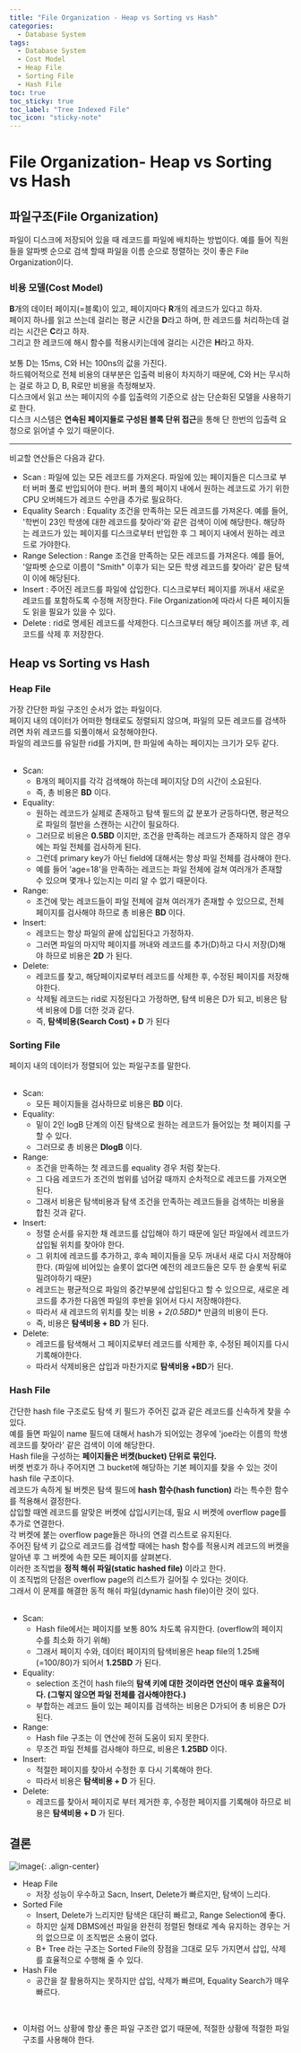 ```yaml
---
title: "File Organization - Heap vs Sorting vs Hash"
categories:
  - Database System
tags:
  - Database System
  - Cost Model
  - Heap File
  - Sorting File
  - Hash File
toc: true
toc_sticky: true
toc_label: "Tree Indexed File"
toc_icon: "sticky-note"
---
```


# File Organization- Heap vs Sorting vs Hash

## 파일구조(File Organization)

파일이 디스크에 저장되어 있을 때 레코드를 파일에 배치하는 방법이다. 예를 들어 직원들을 알파벳 순으로 검색 할때 파일을 이름 순으로 정렬하는 것이 좋은 File Organization이다.

### 비용 모델(Cost Model)

**B**개의 데이터 페이지(=블록)이 있고, 페이지마다 **R**개의 레코드가 있다고 하자.<br>
페이지 하나를 읽고 쓰는데 걸리는 평균 시간을 **D**라고 하며, 한 레코드를 처리하는데 걸리는 시간은 **C**라고 하자.<br>
그리고 한 레코드에 해시 함수를 적용시키는데에 걸리는 시간은 **H**라고 하자.<br><br>
보통 D는 15ms, C와 H는 100ns의 값을 가진다.<br>
하드웨어적으로 전체 비용의 대부분은 입출력 비용이 차지하기 때문에, C와 H는 무시하는 걸로 하고 D, B, R로만 비용을 측정해보자.<br>
디스크에서 읽고 쓰는 페이지의 수를 입출력의 기준으로 삼는 단순화된 모델을 사용하기로 한다.<br>
디스크 시스템은 **연속된 페이지들로 구성된 블록 단위 접근**을 통해 단 한번의 입출력 요청으로 읽어낼 수 있기 때문이다.<br>

---

비교할 연산들은 다음과 같다.
- Scan : 파일에 있는 모든 레코드를 가져온다. 파일에 있는 페이지들은 디스크로 부터 버퍼 풀로 반입되어야 한다. 버퍼 풀의 페이지 내에서 원하는 레코드로 가기 위한 CPU 오버헤드가 레코드 수만큼 추가로 필요하다.
- Equality Search : Equality 조건을 만족하는 모든 레코드를 가져온다. 예를 들어, '학번이 23인 학생에 대한 레코드를 찾아라'와 같은 검색이 이에 해당한다. 해당하는 레코드가 있는 페이지를 디스크로부터 반입한 후 그 페이지 내에서 원하는 레코드로 가야한다.
- Range Selection : Range 조건을 만족하는 모든 레코드를 가져온다. 예를 들어, '알파벳 순으로 이름이 "Smith" 이후가 되는 모든 학생 레코드를 찾아라' 같은 탐색이 이에 해당된다.
- Insert : 주어진 레코드를 파일에 삽입한다. 디스크로부터 페이지를 꺼내서 새로운 레코드를 포함하도록 수정해 저장한다. File Organization에 따라서 다른 페이지들도 읽을 필요가 있을 수 있다.
- Delete : rid로 명세된 레코드를 삭제한다. 디스크로부터 해당 페이즈를 꺼낸 후, 레코드를 삭제 후 저장한다.

## Heap vs Sorting vs Hash

### Heap File

가장 간단한 파일 구조인 순서가 없는 파일이다.<br>
페이지 내의 데이터가 어떠한 형태로도 정렬되지 않으며, 파일의 모든 레코드를 검색하려면 차위 레코드를 되풀이해서 요청해야한다.<br>
파일의 레코드를 유일한 rid를 가지며, 한 파일에 속하는 페이지는 크기가 모두 같다.<br><br>

- Scan:
    - B개의 페이지를 각각 검색해야 하는데 페이지당 D의 시간이 소요된다.
    - 즉, 총 비용은 **BD** 이다.
- Equality:
    - 원하는 레코드가 실제로 존재하고 탐색 필드의 값 분포가 균등하다면, 평균적으로 파일의 절반을 스캔하는 시간이 필요하다.
    - 그러므로 비용은 **0.5BD** 이지만, 조건을 만족하는 레코드가 존재하지 않은 경우에는 파일 전체를 검사하게 된다.
    - 그런데 primary key가 아닌 field에 대해서는 항상 파일 전체를 검사해야 한다.
    - 예를 들어 'age=18'을 만족하는 레코드는 파일 전체에 걸쳐 여러개가 존재할 수 있으며 몇개나 있는지는 미리 알 수 없기 때문이다.
- Range:
    - 조건에 맞는 레코드들이 파일 전체에 걸쳐 여러개가 존재할 수 있으므로, 전체 페이지를 검사해야 하므로 총 비용은 **BD** 이다.
- Insert:
    - 레코드는 항상 파일의 끝에 삽입된다고 가정하자.
    - 그러면 파일의 마지막 페이지를 꺼내와 레코드를 추가(D)하고 다시 저장(D)해야 하므로 비용은 **2D** 가 된다.
- Delete:
    - 레코드를 찾고, 해당페이지로부터 레코드를 삭제한 후, 수정된 페이지를 저장해야한다.
    - 삭제될 레코드는 rid로 지정된다고 가정하면, 탐색 비용은 D가 되고, 비용은 탐색 비용에 D를 더한 것과 같다.
    - 즉, **탐색비용(Search Cost) + D** 가 된다


### Sorting File

페이지 내의 데이터가 정렬되어 있는 파일구조를 말한다.<br><br>

- Scan:
    - 모든 페이지들을 검사하므로 비용은 **BD** 이다.
- Equality:
    - 밑이 2인 logB 단계의 이진 탐색으로 원하는 레코드가 들어있는 첫 페이지를 구할 수 있다.
    - 그러므로 총 비용은 **DlogB** 이다.
- Range:
    - 조건을 만족하는 첫 레코드를 equality 경우 처럼 찾는다.
    - 그 다음 레코드가 조건의 범위를 넘어갈 때까지 순차적으로 레코드를 가져오면 된다.
    - 그래서 비용은 탐색비용과 탐색 조건을 만족하는 레코드들을 검색하는 비용을 합친 것과 같다.
- Insert:
    - 정렬 순서를 유지한 채 레코드를 삽입해야 하기 때문에 일단 파일에서 레코드가 삽입될 위치를 찾아야 한다.
    - 그 위치에 레코드를 추가하고, 후속 페이지들을 모두 꺼내서 새로 다시 저장해야한다. (파일에 비어있는 슬롯이 없다면 예전의 레코드들은 모두 한 슬롯씩 뒤로 밀려야하기 때문)
    - 레코드는 평균적으로 파일의 중간부분에 삽입된다고 할 수 있으므로, 새로운 레코드를 추가한 다음엔 파일의 후반을 읽어서 다시 저장해야한다.
    - 따라서 새 레코드의 위치를 찾는 비용 + **2*(0.5BD)** 만큼의 비용이 든다.
    - 즉, 비용은 **탐색비용 + BD** 가 된다.
- Delete:
    - 레코드를 탐색해서 그 페이지로부터 레코드를 삭제한 후, 수정된 페이지를 다시 기록해야한다.
    - 따라서 삭제비용은 삽입과 마찬가지로 **탐색비용 +BD**가 된다.


### Hash File

간단한 hash file 구조로도 탐색 키 필드가 주어진 값과 같은 레코드를 신속하게 찾을 수 있다.<br>
예를 들면 파일이 name 필드에 대해서 hash가 되어있는 경우에 'joe라는 이름의 학생 레코드를 찾아라' 같은 검색이 이에 해당한다.<br>
Hash file을 구성하는 **페이지들은 버켓(bucket) 단위로 묶인다.**<br>
버켓 번호가 하나 주어지면 그 bucket에 해당하는 기본 페이지를 찾을 수 있는 것이 hash file 구조이다.<br>
레코드가 속하게 될 버켓은 탐색 필드에 **hash 함수(hash function)** 라는 특수한 함수를 적용해서 결정한다.<br>
삽입할 때엔 레코드를 알맞은 버켓에 삽입시키는데, 필요 시 버켓에 overflow page를 추가로 연결한다.<br>
각 버켓에 붙는 overflow page들은 하나의 연결 리스트로 유지된다.<br>
주어진 탐색 키 값으로 레코드를 검색할 때에는 hash 함수를 적용시켜 레코드의 버켓을 알아낸 후 그 버켓에 속한 모든 페이지를 살펴본다.<br>
이러한 조직법을 **정적 해쉬 파일(static hashed file)** 이라고 한다.<br>
이 조직법의 단점은 overflow page의 리스트가 길어질 수 있다는 것이다.<br>
그래서 이 문제를 해결한 동적 해쉬 파일(dynamic hash file)이란 것이 있다.<br><br>

- Scan: 
    - Hash file에서는 페이지를 보통 80% 차도록 유지한다. (overflow의 페이지 수를 최소화 하기 위해)
    - 그래서 페이지 수와, 데이터 페이지의 탐색비용은 heap file의 1.25배(=100/80)가 되어서 **1.25BD** 가 된다.
- Equality:
    - selection 조건이 hash file의 **탐색 키에 대한 것이라면 연산이 매우 효율적이다. (그렇지 않으면 파일 전체를 검사해야한다.)**
    - 부합하는 레코드 들이 있는 페이지를 검색하는 비용은 D가되어 총 비용은 D가 된다.
- Range:
    - Hash file 구조는 이 연산에 전혀 도움이 되지 못한다.
    - 무조건 파일 전체를 검사해야 하므로, 비용은 **1.25BD** 이다.
- Insert:
    - 적절한 페이지를 찾아서 수정한 후 다시 기록해야 한다.
    - 따라서 비용은 **탐색비용 + D** 가 된다.
- Delete:
    - 레코드를 찾아서 페이지로 부터 제거한 후, 수정한 페이지를 기록해야 하므로 비용은 **탐색비용 + D** 가 된다.

## 결론

![image](https://user-images.githubusercontent.com/55765292/137280660-d2bb0e1e-0f54-474d-b1ef-a2758803edd8.png){: .align-center}

- Heap File
    - 저장 성능이 우수하고 Sacn, Insert, Delete가 빠르지만, 탐색이 느리다.
- Sorted File
    - Insert, Delete가 느리지만 탐색은 대단히 빠르고, Range Selection에 좋다.
    - 하지만 실제 DBMS에선 파일을 완전히 정렬된 형태로 계속 유지하는 경우는 거의 없으므로 이 조직법은 소용이 없다.
    - B+ Tree 라는 구조는 Sorted File의 장점을 그대로 모두 가지면서 삽입, 삭제를 효율적으로 수행해 줄 수 있다.
- Hash File
    - 공간을 잘 활용하지는 못하지만 삽입, 삭제가 빠르며, Equality Search가 매우 빠르다.
<br>

- 이처럼 어느 상황에 항상 좋은 파일 구조란 없기 때문에, 적절한 상황에 적절한 파일 구조를 사용해야 한다.
